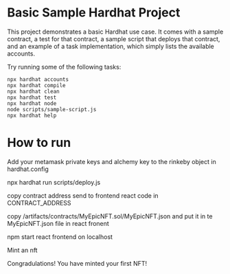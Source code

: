# Basic Sample Hardhat Project

This project demonstrates a basic Hardhat use case. It comes with a sample contract, a test for that contract, a sample script that deploys that contract, and an example of a task implementation, which simply lists the available accounts.

Try running some of the following tasks:

```shell
npx hardhat accounts
npx hardhat compile
npx hardhat clean
npx hardhat test
npx hardhat node
node scripts/sample-script.js
npx hardhat help
```

# How to run 
Add your metamask private keys and alchemy key to the rinkeby object in hardhat.config

npx hardhat run scripts/deploy.js

copy contract address send to frontend react code in CONTRACT_ADDRESS

copy /artifacts/contracts/MyEpicNFT.sol/MyEpicNFT.json and put it in te MyEpicNFT.json file in react fronent

npm start react frontend on localhost

Mint an nft

Congradulations! You have minted your first NFT!

